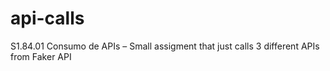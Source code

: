 # api-calls
S1.84.01 Consumo de APIs – Small assigment that just calls 3 different APIs from Faker API

